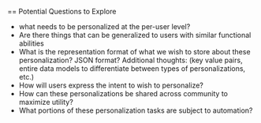 == Potential Questions to Explore
* what needs to be personalized at the per-user level?
* Are there things that can be generalized to users with similar functional abilities
* What is the representation format of what we wish to store about these personalization? JSON format? Additional thoughts: (key value pairs, entire data models to differentiate between types of personalizations, etc.)
* How will users express the intent to wish to personalize?
* How can these personalizations be shared across community to maximize utility?
* What portions of these personalization tasks are subject to automation?


